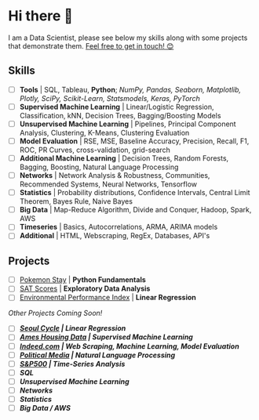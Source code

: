 # Hi there 👋

I am a Data Scientist, please see below my skills along with some projects that demonstrate them. [Feel free to get in touch! 😊](https://www.linkedin.com/in/marc-lodge)

## Skills
 
- [ ] **Tools** | SQL, Tableau, **Python**; *NumPy, Pandas, Seaborn, Matplotlib, Plotly, SciPy, Scikit-Learn, Statsmodels, Keras, PyTorch*
- [ ] **Supervised Machine Learning** | Linear/Logistic Regression, Classification, kNN, Decision Trees, Bagging/Boosting Models
- [ ] **Unsupervised Machine Learning** | Pipelines, Principal Component Analysis, Clustering, K-Means, Clustering Evaluation
- [ ] **Model Evaluation** | RSE, MSE, Baseline Accuracy, Precision, Recall, F1, ROC, PR Curves, cross-validation, grid-search
- [ ] **Additional Machine Learning** | Decision Trees, Random Forests, Bagging, Boosting, Natural Language Processing
- [ ] **Networks** | Network Analysis & Robustness, Communities, Recommended Systems, Neural Networks, Tensorflow
- [ ] **Statistics** | Probability distributions, Confidence Intervals, Central Limit Theorem, Bayes Rule, Naive Bayes
- [ ] **Big Data** | Map-Reduce Algorithm, Divide and Conquer, Hadoop, Spark, AWS
- [ ] **Timeseries** | Basics, Autocorrelations, ARMA, ARIMA models
- [ ] **Additional** | HTML, Webscraping, RegEx, Databases, API's

## Projects

- [ ] [Pokemon Stay](https://github.com/Marc-Lodge/Pokemon_Stay) | **Python Fundamentals** 
- [ ] [SAT Scores](https://github.com/Marc-Lodge/SAT_Scores) | **Exploratory Data Analysis** 
- [ ] [Environmental Performance Index](https://github.com/Marc-Lodge/EPI) | **Linear Regression** 

*Other Projects Coming Soon!*

- [ ] ***[Seoul Cycle](https://github.com/Marc-Lodge/Seoul_Cycle) | **Linear Regression*****
- [ ] ***[Ames Housing Data](https://github.com/Marc-Lodge/Ames) | **Supervised Machine Learning*****
- [ ] ***[Indeed.com](https://github.com/Marc-Lodge/Indeed) | **Web Scraping, Machine Learning, Model Evaluation*****
- [ ] ***[Political Media](https://github.com/Marc-Lodge/Political_Media) | **Natural Language Processing*****
- [ ] ***[S&P500](https://github.com/Marc-Lodge/SPY) | **Time-Series Analysis*****
- [ ] ***SQL***
- [ ] ***Unsupervised Machine Learning***
- [ ] ***Networks***
- [ ] ***Statistics***
- [ ] ***Big Data / AWS*** 

<!--
- [ ] **Linear Regression** | [Seoul Cycle](https://github.com/Marc-Lodge/Seoul_Cycle)
-->

<!--

**Lodgimus/Lodgimus** is a ✨ _special_ ✨ repository because its `README.md` (this file) appears on your GitHub profile.

Here are some ideas to get you started:

- 🔭 I’m currently working on ...
- 🌱 I’m currently learning ...
- 👯 I’m looking to collaborate on ...
- 🤔 I’m looking for help with ...
- 💬 Ask me about ...
- 📫 How to reach me: ...
- 😄 Pronouns: ...
- ⚡ Fun fact: ...

-->
